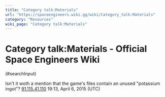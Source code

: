 ```yaml
---
title: "Category talk:Materials"
url: "https://spaceengineers.wiki.gg/wiki/Category_talk:Materials"
category: "Resources"
wiki_page: "Category talk:Materials"
---
```


# Category talk:Materials - Official Space Engineers Wiki

(#searchInput)

Isn't it woth a mention that the game's files contain an unused "potassium ingot"? [91.115.41.110](https://spaceengineers.wiki.gg/wiki/Special:Contributions/91.115.41.110 "Special:Contributions/91.115.41.110") 19:13, April 6, 2015 (UTC)